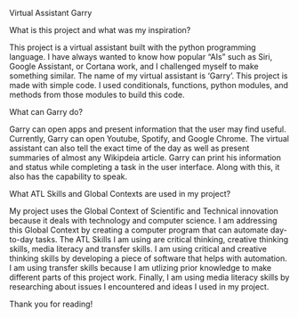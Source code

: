 Virtual Assistant Garry

What is this project and what was my inspiration?

This project is a virtual assistant built with the python programming language. I have always wanted to know how popular “AIs” such as Siri, Google Assistant, or Cortana work, and I challenged myself to make something similar. The name of my virtual assistant is ‘Garry’. This project is made with simple code. I used conditionals, functions, python modules, and methods from those modules to build this code. 


What can Garry do?

Garry can open apps and present information that the user may find useful. Currently, Garry can open Youtube, Spotify, and Google Chrome. The virtual assistant can also tell the exact time of the day as well as present summaries of almost any Wikipdeia article. Garry can print his information and status while completing a task in the user interface. Along with this, it also has the capability to speak.


What ATL Skills and Global Contexts are used in my project?

My project uses the Global Context of Scientific and Technical innovation because it deals with technology and computer science. I am addressing this Global Context by creating a computer program that can automate day-to-day tasks. The ATL Skills I am using are critical thinking, creative thinking skills, media literacy and transfer skills. I am using critical and creative thinking skills by developing a piece of software that helps with automation. I am using transfer skills because I am utlizing prior knowledge to make different parts of this project work. Finally, I am using media literacy skills by researching about issues I encountered and ideas I used in my project.

Thank you for reading!
